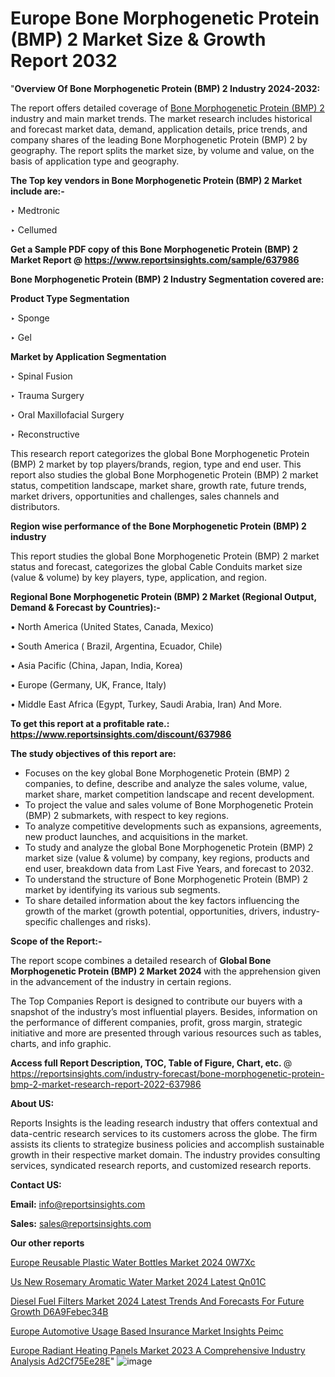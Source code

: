 # Europe Bone Morphogenetic Protein (BMP) 2 Market Size & Growth Report 2032

"<strong>Overview Of Bone Morphogenetic Protein (BMP) 2 Industry 2024-2032:</strong>

The report offers detailed coverage of <a href=https://www.reportsinsights.com/sample/637986>Bone Morphogenetic Protein (BMP) 2</a> industry and main market trends. The market research includes historical and forecast market data, demand, application details, price trends, and company shares of the leading Bone Morphogenetic Protein (BMP) 2 by geography. The report splits the market size, by volume and value, on the basis of application type and geography.

<strong>The Top key vendors in Bone Morphogenetic Protein (BMP) 2 Market include are:- </strong>

‣ Medtronic

‣ Cellumed

<strong>Get a Sample PDF copy of this Bone Morphogenetic Protein (BMP) 2 Market Report </strong><strong>@ <a href=https://www.reportsinsights.com/sample/637986 style=color:#0000ff;>https://www.reportsinsights.com/sample/637986</a> </strong>

<strong>Bone Morphogenetic Protein (BMP) 2 Industry Segmentation covered are:</strong>

<strong>Product Type Segmentation</strong>

‣    Sponge

‣ Gel

<strong>Market by Application Segmentation</strong>

‣   Spinal Fusion

‣ Trauma Surgery

‣ Oral Maxillofacial Surgery

‣ Reconstructive

This research report categorizes the global Bone Morphogenetic Protein (BMP) 2 market by top players/brands, region, type and end user. This report also studies the global Bone Morphogenetic Protein (BMP) 2 market status, competition landscape, market share, growth rate, future trends, market drivers, opportunities and challenges, sales channels and distributors.

<strong>Region wise performance of the Bone Morphogenetic Protein (BMP) 2 industry</strong><strong> </strong>

This report studies the global Bone Morphogenetic Protein (BMP) 2 market status and forecast, categorizes the global Cable Conduits market size (value &amp; volume) by key players, type, application, and region. 

<strong>Regional Bone Morphogenetic Protein (BMP) 2 Market (Regional Output, Demand &amp; Forecast by Countries):-</strong>

• North America (United States, Canada, Mexico)

• South America ( Brazil, Argentina, Ecuador, Chile)

• Asia Pacific (China, Japan, India, Korea)

• Europe (Germany, UK, France, Italy)

• Middle East Africa (Egypt, Turkey, Saudi Arabia, Iran) And More.

<strong>To get this report at a profitable rate.: <a href=https://www.reportsinsights.com/discount/637986 style=color:#0000ff;>https://www.reportsinsights.com/discount/637986</a></strong>

<strong>The study objectives of this report are:</strong>
<ul>
  <li>Focuses on the key global Bone Morphogenetic Protein (BMP) 2 companies, to define, describe and analyze the sales volume, value, market share, market competition landscape and recent development.</li>
  <li>To project the value and sales volume of Bone Morphogenetic Protein (BMP) 2 submarkets, with respect to key regions.</li>
  <li>To analyze competitive developments such as expansions, agreements, new product launches, and acquisitions in the market.</li>
  <li>To study and analyze the global Bone Morphogenetic Protein (BMP) 2 market size (value &amp; volume) by company, key regions, products and end user, breakdown data from Last Five Years, and forecast to 2032.</li>
  <li>To understand the structure of Bone Morphogenetic Protein (BMP) 2 market by identifying its various sub segments.</li>
  <li>To share detailed information about the key factors influencing the growth of the market (growth potential, opportunities, drivers, industry-specific challenges and risks).</li>
</ul>
<strong>Scope of the Report:-</strong><strong> </strong>

The report scope combines a detailed research of <strong>Global Bone Morphogenetic Protein (BMP) 2 Market 2024 </strong>with the apprehension given in the advancement of the industry in certain regions.

The Top Companies Report is designed to contribute our buyers with a snapshot of the industry’s most influential players. Besides, information on the performance of different companies, profit, gross margin, strategic initiative and more are presented through various resources such as tables, charts, and info graphic.

<strong>Access full Report Description, TOC, Table of Figure, Chart, etc. </strong>@   <a href=https://reportsinsights.com/industry-forecast/bone-morphogenetic-protein-bmp-2-market-research-report-2022-637986 style=color:#0000ff;>https://reportsinsights.com/industry-forecast/bone-morphogenetic-protein-bmp-2-market-research-report-2022-637986</a>

<strong>About US:</strong>

Reports Insights is the leading research industry that offers contextual and data-centric research services to its customers across the globe. The firm assists its clients to strategize business policies and accomplish sustainable growth in their respective market domain. The industry provides consulting services, syndicated research reports, and customized research reports.

<strong>Contact US:</strong>

<p class=""""><b>Email:</b> <a href=mailto:info@reportsinsights.com>info@reportsinsights.com</a></p>
<p class=""""><b>Sales:</b> <a href=mailto:sales@reportsinsights.com>sales@reportsinsights.com</a></p>

<strong>Our other reports</strong>

<a href=https://www.linkedin.com/pulse/europe-reusable-plastic-water-bottles-market-2024-0w7xc/>Europe Reusable Plastic Water Bottles Market 2024 0W7Xc</a>

<a href=https://www.linkedin.com/pulse/us-new-rosemary-aromatic-water-market-2024-latest-qn01c/>Us New Rosemary Aromatic Water Market 2024 Latest Qn01C</a>

<a href=https://medium.com/@anjalimore4366343/diesel-fuel-filters-market-2024-latest-trends-and-forecasts-for-future-growth-d6a9febec34b>Diesel Fuel Filters Market 2024 Latest Trends And Forecasts For Future Growth D6A9Febec34B</a>

<a href=https://www.linkedin.com/pulse/europe-automotive-usage-based-insurance-market-insights-peimc/>Europe Automotive Usage Based Insurance Market Insights Peimc</a>

<a href=https://medium.com/@yadavahaan91/europe-radiant-heating-panels-market-2023-a-comprehensive-industry-analysis-ad2cf75ee28e>Europe Radiant Heating Panels Market 2023 A Comprehensive Industry Analysis Ad2Cf75Ee28E</a>"
![image](https://github.com/ahaan12367/RIMarket24/assets/158471582/ef8350a3-c8d1-423d-95d3-cbc974bb7f0c)
